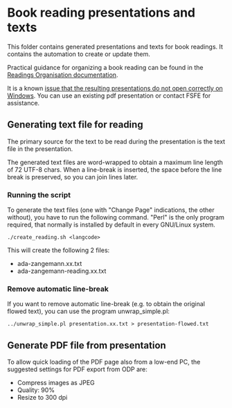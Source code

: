 <!--
SPDX-FileCopyrightText: 2021 Free Software Foundation Europe <https://fsfe.org>
SPDX-FileCopyrightText: 2025 Nico Rikken <nico.rikken@fsfe.org>

SPDX-License-Identifier: CC-BY-SA-3.0-DE
-->

# Book reading presentations and texts

This folder contains generated presentations and texts for book readings.
It contains the automation to create or update them.

Practical guidance for organizing a book reading can be found in the [Readings Organisation documentation](../docs/Readings-Organisation.md).

It is a known [issue that the resulting presentations do not open correctly on Windows](https://git.fsfe.org/FSFE/ada-zangemann/issues/52).
You can use an existing pdf presentation or contact FSFE for assistance.

## Generating text file for reading

The primary source for the text to be read during the presentation is the text
file in the presentation.

The generated text files are word-wrapped to obtain a maximum line length of 72
UTF-8 chars. When a line-break is inserted, the space before the line break is
preserved, so you can join lines later.

### Running the script

To generate the text files (one with "Change Page" indications, the other
without), you have to run the following command. "Perl" is the only program
required, that normally is installed by default in every GNU/Linux system.

```
./create_reading.sh <langcode>
```

This will create the following 2 files:

* ada-zangemann.xx.txt
* ada-zangemann-reading.xx.txt

### Remove automatic line-break

If you want to remove automatic line-break (e.g. to obtain the original flowed
text), you can use the program unwrap_simple.pl:

```
../unwrap_simple.pl presentation.xx.txt > presentation-flowed.txt
```

## Generate PDF file from presentation

To allow quick loading of the PDF page also from a low-end PC, the suggested
settings for PDF export from ODP are:

* Compress images as JPEG
* Quality: 90%
* Resize to 300 dpi
